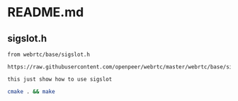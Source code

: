 # README.md
##   sigslot.h  
	from webrtc/base/sigslot.h

	https://raw.githubusercontent.com/openpeer/webrtc/master/webrtc/base/sigslot.h

	this just show how to use sigslot

```Bash
cmake . && make
```



